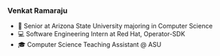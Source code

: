 ### Venkat Ramaraju 

- 🔱 Senior at Arizona State University majoring in Computer Science
- 💻 Software Engineering Intern at Red Hat, Operator-SDK
- 🎓 Computer Science Teaching Assistant @ ASU
